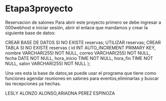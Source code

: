 # Etapa3proyecto
Reservacion de salones
Para abrir este proyecto primero se debe ingresar a 000webhost e iniciar sesión, abrir el enlace que mandamos y crear la siguiente 
base de datos:

CREAR BASE DE DATOS SI NO EXISTE reservas; UTILIZAR reservas; CREAR TABLA SI NO EXISTE reservas ( id INT AUTO_INCREMENT PRIMARY KEY,
nombre VARCHAR(255) NOT NULL, correo VARCHAR(255) NOT NULL, fecha DATE NOT NULL, hora_inicio TIME NOT NULL, hora_fin TIME NOT NULL, 
salon VARCHAR(255) NOT NULL );

Una ves esta la base de datos,se puede usar el programa que tiene como funciones agendar reuniones en salones para eventos,eliminarlas y buscar las recepciones ya hechas.

LESLY ALONZO ALONSO,ARIADNA PEREZ ESPINOZA
